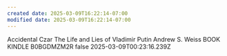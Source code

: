 ```yaml
---
created date: 2025-03-09T16:22:14-07:00
modified date: 2025-03-09T16:22:14-07:00
---
```

Accidental Czar
The Life and Lies of Vladimir Putin
Andrew S. Weiss
BOOK
KINDLE
B0BGDMZM2R
false
2025-03-09T00:23:16.239Z
